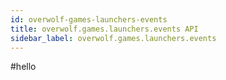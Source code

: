 ```yaml
---
id: overwolf-games-launchers-events
title: overwolf.games.launchers.events API
sidebar_label: overwolf.games.launchers.events
---
```


#hello